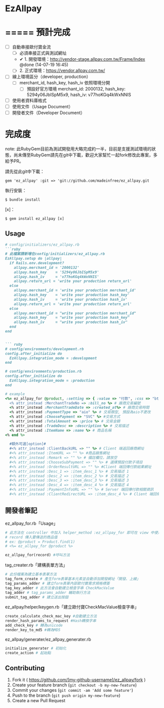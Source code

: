 # EzAllpay

=====
預計完成
=====
  * ☐ 自動串接歐付寶金流
    * ☐ 必須串接正式與測試網址
    * ✔ 1. 開發環境：http://vendor-stage.allpay.com.tw/Frame/Index @done (14-07-19 16:45)
    * ☐ 2. 正式環境：https://vendor.allpay.com.tw/
  * ☐ 線上環境區分（developer, production）
    * ☐ merchant_id, hash_key, hash_iv 依照環境分開
      * ☐ 預設好官方環境 merchant_id: 2000132,  hash_key: 5294y06JbISpM5x9, hash_iv: v77hoKGq4kWxNNIS
  * ☐ 使用者資料庫格式
  * ☐ 使用文件（Usage Document）
  * ☐ 開發者文件（Developer Document）

# 完成度
note: 此RubyGem目前為測試開發用大略完成約一半，目前是支援測試環境的狀態，尚未傳至RubyGem請先在git中下載，歡迎大家幫忙一起fork修改此專案，多給予PR。

請先從此git中下載：

    gem 'ez_allpay' :git => 'git://github.com/madeinfree/ez_allpay.git

執行安裝：

    $ bundle install

[x]：

    $ gem install ez_allpay [x]

## Usage

```ruby
# config/initializers/ez_allpay.rb
```ruby
# 此檔案請新增在config/initializers/ez_allpay.rb
EzAllpay.setup do |allpay|
  if Rails.env.development?
    allpay.merchant_id = '2000132'
    allpay.hash_key    = '5294y06JbISpM5x9'
    allpay.hash_iv     = 'v77hoKGq4kWxNNIS'
    allpay.return_url = 'write your production return_url'
  else
    allpay.merchant_id = 'write your production merchant_id'
    allpay.hash_key    = 'write your production hash_key'
    allpay.hash_iv     = 'write your production hash_iv'
    allpay.return_url = 'write your production return_url'
  else
    allpay.merchant_id = "write your production merchant_id"
    allpay.hash_key    = "write your production hash_key"
    allpay.hash_iv     = "write your production hash_iv"
  end
end
```

```ruby

``` ruby
# config/environments/development.rb
config.after_initialize do
  EzAllpay.integration_mode = :development
end

# config/environments/production.rb
config.after_initialize do
  EzAllpay.integration_mode = :production
end
```

```ruby
# example
<%= ez_allpay_for @product, :setting => { :value => "付款", :css => "btn btn-danger" } do %>
  <% attr_instead :MerchantTradeNo => :bill_no %> # 廠商交易編號
  <% attr_instead :MerchantTradeDate => :created_at%> # 廠商交易時間
  <% attr_instead :PaymentType => "aio" %> # 交易類型, 預設為aio不更改
  <% attr_instead :ChoosePayment => "SVC" %> #交易方式
  <% attr_instead :TotalAmount => :price %> # 交易金額
  <% attr_instead :TradeDesc => :description %> # 交易描述
  <% attr_instead :ItemName => :name %> # 商品名稱
<% end %>
  
  #額外可選[option]#
  #<% attr_instead :ClientBackURL => "" %> # Client 端返回廠商網址
  #<% attr_instead :ItemURL => "" %> #商品銷售網址
  #<% attr_instead :Remark => "" %> # 備註欄位，請放空
  #<% attr_instead :ChooseSubPayment => "" %> # 選擇預設付款子項目
  #<% attr_instead :OrderResultURL => "" %> #Client 端回傳付款結果網址
  #<% attr_instead :Desc_1 => :item_desc_1 %> # 交易描述 1
  #<% attr_instead :Desc_2 => :item_desc_2 %> # 交易描述 2
  #<% attr_instead :Desc_3 => :item_desc_3 %> # 交易描述 3
  #<% attr_instead :Desc_4 => :item_desc_4 %> # 交易描述 4
  #<% attr_instead :PaymentInfoURL => "" %> # Server 端回傳付款相關資訊
  #<% attr_instead :ClientRedirectURL => :item_desc_4 %> # Client 端回傳付款相關資訊
```

## 開發者筆記

ez_allpay_for.rb「Usage」
``` ruby
# 此方法在 controller 中加入 helper_method :ez_allpay_for 即可在 view 中使用。
# record 傳入要傳送的商品值
# ex: @product = Product.find(1)
# <%= ez_allpay_for @product %>

ez_allpay_for(record) #呼叫方法
```

tag_creater.rb「建構表單方法」
``` ruby
# 此份檔案為建立基本表單方法
tag_form_create # 產生form表單基本元素並自動添加開發網址「開發、上線」
tag_params_adder # 建立form表單內部歐付寶需求規格標簽
tag_key_adder # 此方法會自動建立檢查字串 CheckMacValue
tag_adder # tag_params_adder 輔助執行方法
submit_tag_adder # 建立送出按鈕
```

ez_allpay/helper/keygen.rb「建立歐付寶CheckMacValue檢查字串」
``` ruby
create_calculate_check_mac_key #自動建立方法
render_hash_params_to_request #Hash轉換字串
add_check_key # 轉為unicode
render_key_to_md5 #轉為MD5
```

ez_allpay/generater/ez_allpay_generater.rb
``` ruby
initialize_generater # 初始化
create_action # 起始點
```

## Contributing

1. Fork it ( https://github.com/[my-github-username]/ez_allpay/fork )
2. Create your feature branch (`git checkout -b my-new-feature`)
3. Commit your changes (`git commit -am 'Add some feature'`)
4. Push to the branch (`git push origin my-new-feature`)
5. Create a new Pull Request

